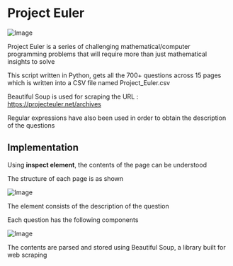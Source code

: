 # Project Euler #

![Image](https://snipboard.io/kbRPtS.jpg)

Project Euler is a series of challenging mathematical/computer programming problems that will require more than just mathematical insights to solve

This script written in Python, gets all the 700+ questions across 15 pages which is written into a CSV file named Project_Euler.csv

Beautiful Soup is used for scraping the URL : https://projecteuler.net/archives

Regular expressions have also been used in order to obtain the description of the questions

## Implementation ##

Using **inspect element**, the contents of the page can be understood

The structure of each page is as shown

![Image](https://snipboard.io/4uG2eD.jpg)

The <tr> element consists of the description of the question

Each question has the following components

![Image](https://snipboard.io/Fmf6p5.jpg)

The contents are parsed and stored using Beautiful Soup, a library built for web scraping
